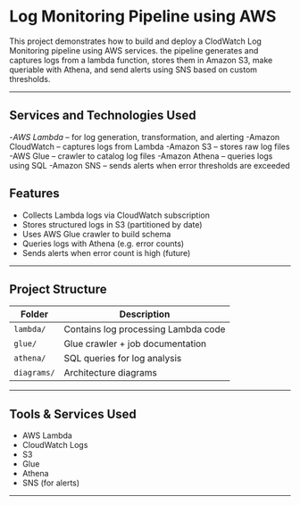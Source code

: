 # Log Monitoring Pipeline using AWS

This project demonstrates how to build and deploy a ClodWatch Log Monitoring pipeline using AWS services. the pipeline generates and captures logs from a lambda function, stores them in Amazon S3, make queriable with Athena, and send alerts using SNS based on custom thresholds.

---

## Services and Technologies Used

-*AWS* *Lambda* – for log generation, transformation, and alerting
-Amazon CloudWatch – captures logs from Lambda
-Amazon S3 – stores raw log files
-AWS Glue – crawler to catalog log files
-Amazon Athena – queries logs using SQL
-Amazon SNS – sends alerts when error thresholds are exceeded

## Features

- Collects Lambda logs via CloudWatch subscription
- Stores structured logs in S3 (partitioned by date)
- Uses AWS Glue crawler to build schema
- Queries logs with Athena (e.g. error counts)
- Sends alerts when error count is high (future)

---

##  Project Structure

| Folder        | Description                          |
|---------------|--------------------------------------|
| `lambda/`     | Contains log processing Lambda code  |
| `glue/`       | Glue crawler + job documentation     |
| `athena/`     | SQL queries for log analysis         |
| `diagrams/`   | Architecture diagrams                |

---


##  Tools & Services Used
    
- AWS Lambda
- CloudWatch Logs
- S3
- Glue
- Athena
- SNS (for alerts)

---
